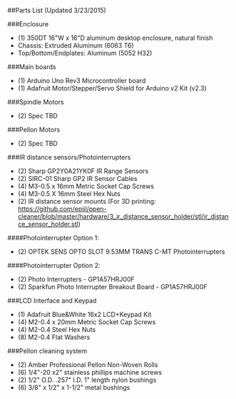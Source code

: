 ##Parts List (Updated 3/23/2015)

###Enclosure

- (1) 350DT 16"W x 16"D aluminum desktop enclosure, natural finish
- Chassis: Extruded Aluminum (6063 T6)
- Top/Bottom/Endplates: Aluminum (5052 H32)

###Main boards 

- (1) Arduino Uno Rev3 Microcontroller board
- (1) Adafruit Motor/Stepper/Servo Shield for Arduino v2 Kit (v2.3)

###Spindle Motors

- (2) Spec TBD

###Pellon Motors

- (2) Spec TBD

###IR distance sensors/Photointerrupters

- (2) Sharp GP2Y0A21YK0F IR Range Sensors
- (2) SIRC-01 Sharp GP2 IR Sensor Cables
- (4) M3-0.5 x 16mm Metric Socket Cap Screws
- (4) M3-0.5 X 16mm Steel Hex Nuts
- (2) IR distance sensor mounts (For 3D printing: https://github.com/epiil/open-cleaner/blob/master/hardware/3_ir_distance_sensor_holder/stl/ir_distance_sensor_holder.stl)

####Photointerrupter Option 1:
- (2) OPTEK SENS OPTO SLOT 9.53MM TRANS C-MT Photointerrupters

####Photointerrupter Option 2:
- (2) Photo Interrupters - GP1A57HRJ00F
- (2) Sparkfun Photo Interrupter Breakout Board - GP1A57HRJ00F

###LCD Interface and Keypad

- (1) Adafruit Blue&White 16x2 LCD+Keypad Kit 
- (4) M2-0.4 x 20mm Metric Socket Cap Screws
- (4) M2-0.4 Steel Hex Nuts
- (8) M2-0.4 Flat Washers

###Pellon cleaning system

- (2) Amber Professional Pellon Non-Woven Rolls
- (6) 1/4"-20 x2" stainless phillips machine screws
- (2) 1/2" O.D. .257" I.D. 1" length nylon bushings
- (6) 3/8" x 1/2" x 1-1/2" metal bushings

